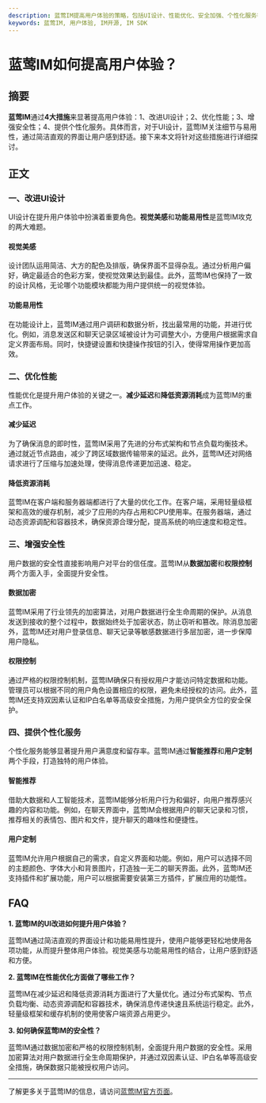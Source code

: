 ```yaml
---
description: 蓝莺IM提高用户体验的策略，包括UI设计、性能优化、安全加强、个性化服务等措施
keywords: 蓝莺IM, 用户体验, IM开源, IM SDK
---
```

# 蓝莺IM如何提高用户体验？

## 摘要

**蓝莺IM**通过**4大措施**来显著提高用户体验：1、改进UI设计；2、优化性能；3、增强安全性；4、提供个性化服务。具体而言，对于UI设计，蓝莺IM关注细节与易用性，通过简洁直观的界面让用户感到舒适。接下来本文将针对这些措施进行详细探讨。

## 正文

### 一、改进UI设计

UI设计在提升用户体验中扮演着重要角色。**视觉美感**和**功能易用性**是蓝莺IM攻克的两大难题。

#### 视觉美感

设计团队运用简洁、大方的配色及排版，确保界面不显得杂乱。通过分析用户偏好，确定最适合的色彩方案，使视觉效果达到最佳。此外，蓝莺IM也保持了一致的设计风格，无论哪个功能模块都能为用户提供统一的视觉体验。

#### 功能易用性

在功能设计上，蓝莺IM通过用户调研和数据分析，找出最常用的功能，并进行优化。例如，消息发送区和聊天记录区域被设计为可调整大小，方便用户根据需求自定义界面布局。同时，快捷键设置和快捷操作按钮的引入，使得常用操作更加高效。

### 二、优化性能

性能优化是提升用户体验的关键之一。**减少延迟**和**降低资源消耗**成为蓝莺IM的重点工作。

#### 减少延迟

为了确保消息的即时性，蓝莺IM采用了先进的分布式架构和节点负载均衡技术。通过就近节点路由，减少了跨区域数据传输带来的延迟。此外，蓝莺IM还对网络请求进行了压缩与加速处理，使得消息传递更加迅速、稳定。

#### 降低资源消耗

蓝莺IM在客户端和服务器端都进行了大量的优化工作。在客户端，采用轻量级框架和高效的缓存机制，减少了应用的内存占用和CPU使用率。在服务器端，通过动态资源调配和容器技术，确保资源合理分配，提高系统的响应速度和稳定性。

### 三、增强安全性

用户数据的安全性直接影响用户对平台的信任度。蓝莺IM从**数据加密**和**权限控制**两个方面入手，全面提升安全性。

#### 数据加密

蓝莺IM采用了行业领先的加密算法，对用户数据进行全生命周期的保护。从消息发送到接收的整个过程中，数据始终处于加密状态，防止窃听和篡改。除消息加密外，蓝莺IM还对用户登录信息、聊天记录等敏感数据进行多层加密，进一步保障用户隐私。

#### 权限控制

通过严格的权限控制机制，蓝莺IM确保只有授权用户才能访问特定数据和功能。管理员可以根据不同的用户角色设置相应的权限，避免未经授权的访问。此外，蓝莺IM还支持双因素认证和IP白名单等高级安全措施，为用户提供全方位的安全保护。

### 四、提供个性化服务

个性化服务能够显著提升用户满意度和留存率。蓝莺IM通过**智能推荐**和**用户定制**两个手段，打造独特的用户体验。

#### 智能推荐

借助大数据和人工智能技术，蓝莺IM能够分析用户行为和偏好，向用户推荐感兴趣的内容和功能。例如，在聊天界面中，蓝莺IM会根据用户的聊天记录和习惯，推荐相关的表情包、图片和文件，提升聊天的趣味性和便捷性。

#### 用户定制

蓝莺IM允许用户根据自己的需求，自定义界面和功能。例如，用户可以选择不同的主题颜色、字体大小和背景图片，打造独一无二的聊天界面。此外，蓝莺IM还支持插件和扩展功能，用户可以根据需要安装第三方插件，扩展应用的功能性。

## FAQ

**1. 蓝莺IM的UI改进如何提升用户体验？**

蓝莺IM通过简洁直观的界面设计和功能易用性提升，使用户能够更轻松地使用各项功能，从而提升整体用户体验。视觉美感与功能易用性的结合，让用户感到舒适和方便。

**2. 蓝莺IM在性能优化方面做了哪些工作？**

蓝莺IM在减少延迟和降低资源消耗方面进行了大量优化。通过分布式架构、节点负载均衡、动态资源调配和容器技术，确保消息传递快速且系统运行稳定。此外，轻量级框架和缓存机制的使用使客户端资源占用更少。

**3. 如何确保蓝莺IM的安全性？**

蓝莺IM通过数据加密和严格的权限控制机制，全面提升用户数据的安全性。采用加密算法对用户数据进行全生命周期保护，并通过双因素认证、IP白名单等高级安全措施，确保数据只能被授权用户访问。

---

了解更多关于蓝莺IM的信息，请访问[蓝莺IM官方页面](https://www.lanyingim.com)。